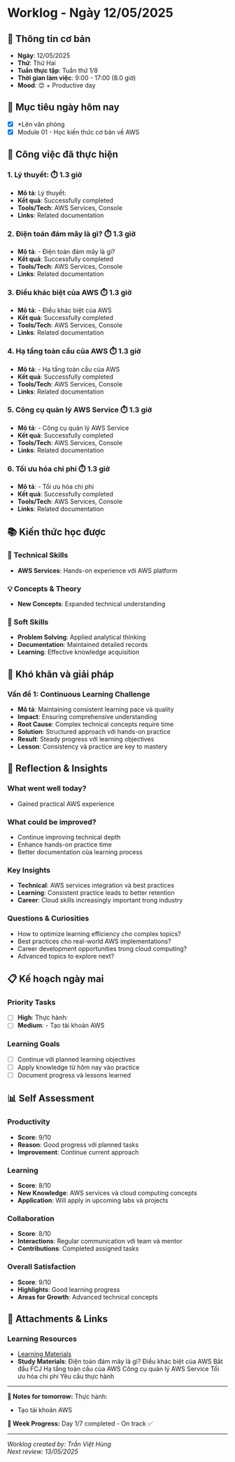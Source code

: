 # Worklog - Ngày 12/05/2025

## 📅 Thông tin cơ bản
- **Ngày**: 12/05/2025
- **Thứ**: Thứ Hai
- **Tuần thực tập**: Tuần thứ 1/8
- **Thời gian làm việc**: 9:00 - 17:00 (8.0 giờ)
- **Mood**: 😊 + Productive day

## 🎯 Mục tiêu ngày hôm nay
- [x] *Lên văn phòng
- [x] Module 01 - Học kiến thức cơ bản về AWS

## 💼 Công việc đã thực hiện

### 1. Lý thuyết: ⏱️ 1.3 giờ
- **Mô tả**: Lý thuyết:
- **Kết quả**: Successfully completed
- **Tools/Tech**: AWS Services, Console
- **Links**: Related documentation

### 2. Điện toán đám mây là gì? ⏱️ 1.3 giờ
- **Mô tả**: - Điện toán đám mây là gì?
- **Kết quả**: Successfully completed
- **Tools/Tech**: AWS Services, Console
- **Links**: Related documentation

### 3. Điều khác biệt của AWS ⏱️ 1.3 giờ
- **Mô tả**: - Điều khác biệt của AWS
- **Kết quả**: Successfully completed
- **Tools/Tech**: AWS Services, Console
- **Links**: Related documentation

### 4. Hạ tầng toàn cầu của AWS ⏱️ 1.3 giờ
- **Mô tả**: - Hạ tầng toàn cầu của AWS
- **Kết quả**: Successfully completed
- **Tools/Tech**: AWS Services, Console
- **Links**: Related documentation

### 5. Công cụ quản lý AWS Service ⏱️ 1.3 giờ
- **Mô tả**: - Công cụ quản lý AWS Service
- **Kết quả**: Successfully completed
- **Tools/Tech**: AWS Services, Console
- **Links**: Related documentation

### 6. Tối ưu hóa chi phí ⏱️ 1.3 giờ
- **Mô tả**: - Tối ưu hóa chi phí
- **Kết quả**: Successfully completed
- **Tools/Tech**: AWS Services, Console
- **Links**: Related documentation

## 📚 Kiến thức học được

### 🔧 Technical Skills
- **AWS Services**: Hands-on experience với AWS platform

### 💡 Concepts & Theory
- **New Concepts**: Expanded technical understanding

### 🤝 Soft Skills
- **Problem Solving**: Applied analytical thinking
- **Documentation**: Maintained detailed records
- **Learning**: Effective knowledge acquisition

## 🚧 Khó khăn và giải pháp

### Vấn đề 1: Continuous Learning Challenge
- **Mô tả**: Maintaining consistent learning pace và quality
- **Impact**: Ensuring comprehensive understanding
- **Root Cause**: Complex technical concepts require time
- **Solution**: Structured approach với hands-on practice
- **Result**: Steady progress với learning objectives
- **Lesson**: Consistency và practice are key to mastery

## 💭 Reflection & Insights

### What went well today?
- Gained practical AWS experience

### What could be improved?
- Continue improving technical depth
- Enhance hands-on practice time
- Better documentation của learning process

### Key Insights
- **Technical**: AWS services integration và best practices
- **Learning**: Consistent practice leads to better retention
- **Career**: Cloud skills increasingly important trong industry

### Questions & Curiosities
- How to optimize learning efficiency cho complex topics?
- Best practices cho real-world AWS implementations?
- Career development opportunities trong cloud computing?
- Advanced topics to explore next?

## 📋 Kế hoạch ngày mai

### Priority Tasks
- [ ] **High**: Thực hành:
- [ ] **Medium**: - Tạo tài khoản AWS

### Learning Goals
- [ ] Continue với planned learning objectives
- [ ] Apply knowledge từ hôm nay vào practice
- [ ] Document progress và lessons learned

## 📊 Self Assessment

### Productivity
- **Score**: 9/10
- **Reason**: Good progress với planned tasks
- **Improvement**: Continue current approach

### Learning
- **Score**: 8/10
- **New Knowledge**: AWS services và cloud computing concepts
- **Application**: Will apply in upcoming labs và projects

### Collaboration
- **Score**: 8/10
- **Interactions**: Regular communication với team và mentor
- **Contributions**: Completed assigned tasks

### Overall Satisfaction
- **Score**: 9/10
- **Highlights**: Good learning progress
- **Areas for Growth**: Advanced technical concepts

## 📎 Attachments & Links

### Learning Resources
- [Learning Materials](https://www.youtube.com/watch?v=HxYZAK1coOI)
- **Study Materials**: Điện toán đám mây là gì?
Điều khác biệt của AWS
Bắt đầu FCJ
Hạ tầng toàn cầu của AWS
Công cụ quản lý AWS Service
Tối ưu hóa chi phí
Yêu cầu thực hành

---

**📝 Notes for tomorrow:**
Thực hành:
- Tạo tài khoản AWS

**🎯 Week Progress:**
Day 1/7 completed - On track ✅

---
*Worklog created by: Trần Việt Hùng*  
*Next review: 13/05/2025*
